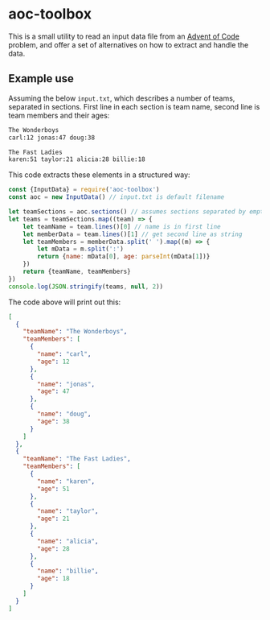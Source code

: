 # aoc-toolbox

This is a small utility to read an input data file from an [Advent of Code](https://adventofcode.com/) problem, and offer a set of alternatives on how to extract and handle the data.

## Example use

Assuming the below `input.txt`, which describes a number of teams, separated in sections. First line in each section is team name, second line is team members and their ages:
```bash
The Wonderboys
carl:12 jonas:47 doug:38

The Fast Ladies
karen:51 taylor:21 alicia:28 billie:18
```

This code extracts these elements in a structured way:

```javascript
const {InputData} = require('aoc-toolbox')
const aoc = new InputData() // input.txt is default filename

let teamSections = aoc.sections() // assumes sections separated by empty lines
let teams = teamSections.map((team) => {
    let teamName = team.lines()[0] // name is in first line
    let memberData = team.lines()[1] // get second line as string
    let teamMembers = memberData.split(' ').map((m) => {
        let mData = m.split(':')
        return {name: mData[0], age: parseInt(mData[1])}
    })
    return {teamName, teamMembers}
})
console.log(JSON.stringify(teams, null, 2))
```
The code above will print out this:
```json
[
  {
    "teamName": "The Wonderboys",
    "teamMembers": [
      {
        "name": "carl",
        "age": 12
      },
      {
        "name": "jonas",
        "age": 47
      },
      {
        "name": "doug",
        "age": 38
      }
    ]
  },
  {
    "teamName": "The Fast Ladies",
    "teamMembers": [
      {
        "name": "karen",
        "age": 51
      },
      {
        "name": "taylor",
        "age": 21
      },
      {
        "name": "alicia",
        "age": 28
      },
      {
        "name": "billie",
        "age": 18
      }
    ]
  }
]
```
